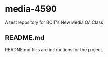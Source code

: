 # media-4590
A test repository for BCIT's New Media QA Class

## README.md
README.md files are instructions for the project.